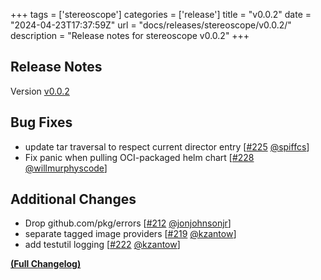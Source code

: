 +++
tags = ['stereoscope']
categories = ['release']
title = "v0.0.2"
date = "2024-04-23T17:37:59Z"
url = "docs/releases/stereoscope/v0.0.2/"
description = "Release notes for stereoscope v0.0.2"
+++

## Release Notes

Version [v0.0.2](https://github.com/anchore/stereoscope/releases/tag/v0.0.2)

## Bug Fixes

- update tar traversal to respect current director entry [[#225](https://github.com/anchore/stereoscope/pull/225) [@spiffcs](https://github.com/spiffcs)]
- Fix panic when pulling OCI-packaged helm chart [[#228](https://github.com/anchore/stereoscope/pull/228) [@willmurphyscode](https://github.com/willmurphyscode)]

## Additional Changes

- Drop github.com/pkg/errors [[#212](https://github.com/anchore/stereoscope/pull/212) [@jonjohnsonjr](https://github.com/jonjohnsonjr)]
- separate tagged image providers [[#219](https://github.com/anchore/stereoscope/pull/219) [@kzantow](https://github.com/kzantow)]
- add testutil logging [[#222](https://github.com/anchore/stereoscope/pull/222) [@kzantow](https://github.com/kzantow)]

**[(Full Changelog)](https://github.com/anchore/stereoscope/compare/v0.0.1...v0.0.2)**
